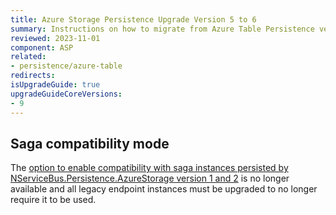 ```yaml
---
title: Azure Storage Persistence Upgrade Version 5 to 6
summary: Instructions on how to migrate from Azure Table Persistence version 5 to 6
reviewed: 2023-11-01
component: ASP
related:
- persistence/azure-table
redirects:
isUpgradeGuide: true
upgradeGuideCoreVersions:
- 9
---
```


## Saga compatibility mode

The [option to enable compatibility with saga instances persisted by NServiceBus.Persistence.AzureStorage version 1 and 2](/persistence/azure-table/configuration?version=astp_5#saga-compatibility-configuration) is no longer available and all legacy endpoint instances must be upgraded to no longer require it to be used.
